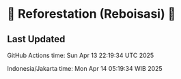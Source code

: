 
# 🌳 Reforestation (Reboisasi) 🌲

## Last Updated

GitHub Actions time: Sun Apr 13 22:19:34 UTC 2025

Indonesia/Jakarta time: Mon Apr 14 05:19:34 WIB 2025
